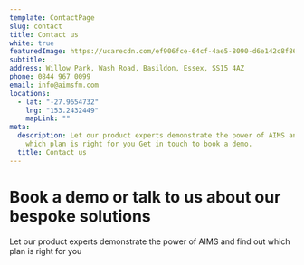 ```yaml
---
template: ContactPage
slug: contact
title: Contact us
white: true
featuredImage: https://ucarecdn.com/ef906fce-64cf-4ae5-8090-d6e142c8f860/
subtitle: .
address: Willow Park, Wash Road, Basildon, Essex, SS15 4AZ
phone: 0844 967 0099
email: info@aimsfm.com
locations:
  - lat: "-27.9654732"
    lng: "153.2432449"
    mapLink: ""
meta:
  description: Let our product experts demonstrate the power of AIMS and find out
    which plan is right for you Get in touch to book a demo.
  title: Contact us
---
```


# Book a demo or talk to us about our bespoke solutions

Let our product experts demonstrate the power of AIMS and find out which plan is right for you

